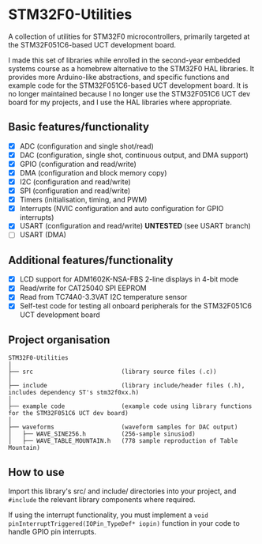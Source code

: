 # STM32F0-Utilities
A collection of utilities for STM32F0 microcontrollers, primarily targeted at the STM32F051C6-based UCT development board.

I made this set of libraries while enrolled in the second-year embedded systems course as a homebrew alternative to the STM32F0 HAL libraries. It provides more Arduino-like abstractions, and specific functions and example code for the STM32F051C6-based UCT development board. It is no longer maintained because I no longer use the STM32F051C6 UCT dev board for my projects, and I use the HAL libraries where appropriate.

## Basic features/functionality
- [x] ADC (configuration and single shot/read)
- [x] DAC (configuration, single shot, continuous output, and DMA support)
- [x] GPIO (configuration and read/write)
- [x] DMA (configuration and block memory copy)
- [x] I2C (configuration and read/write)
- [x] SPI (configuration and read/write)
- [x] Timers (initialisation, timing, and PWM)
- [x] Interrupts (NVIC configuration and auto configuration for GPIO interrupts)
- [x] USART (configuration and read/write) **UNTESTED** (see USART branch)
- [ ] USART (DMA)

## Additional features/functionality
- [x] LCD support for ADM1602K-NSA-FBS 2-line displays in 4-bit mode
- [x] Read/write for CAT25040 SPI EEPROM
- [x] Read from TC74A0-3.3VAT I2C temperature sensor
- [x] Self-test code for testing all onboard peripherals for the STM32F051C6 UCT development board

## Project organisation
```
STM32F0-Utilities
│
├── src                         (library source files (.c))
│
├── include                     (library include/header files (.h), includes dependency ST's stm32f0xx.h)
│
├── example code                (example code using library functions for the STM32F051C6 UCT dev board)
│
├── waveforms                   (waveform samples for DAC output)
│   ├── WAVE_SINE256.h          (256-sample sinusiod)
│   ├── WAVE_TABLE_MOUNTAIN.h   (778 sample reproduction of Table Mountain)
```

## How to use
Import this library's src/ and include/ directories into your project, and `#include` the relevant library components where required.

If using the interrupt functionality, you must implement a `void pinInterruptTriggered(IOPin_TypeDef* iopin)` function in your code to handle GPIO pin interrupts.